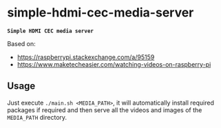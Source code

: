 # simple-hdmi-cec-media-server

**`Simple HDMI CEC media server`**

Based on:

- https://raspberrypi.stackexchange.com/a/95159
- https://www.maketecheasier.com/watching-videos-on-raspberry-pi

## Usage

Just execute `./main.sh <MEDIA_PATH>`, it will automatically install required packages if required and then serve all the videos and images of the `MEDIA_PATH` directory.
